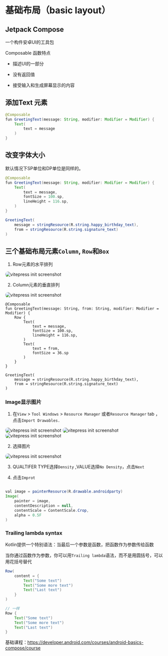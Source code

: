 # 基础布局（basic layout）

## Jetpack Compose

一个构件安卓UI的工具包

Composable 函数特点

- 描述UI的一部分

- 没有返回值

- 接受输入和生成屏幕显示的内容

## 添加Text 元素

```java
@Composable
fun GreetingText(message: String, modifier: Modifier = Modifier) {
    Text(
        text = message
    )
}
```

## 改变字体大小

默认情况下SP单位和DP单位是同样的。


```java
@Composable
fun GreetingText(message: String, modifier: Modifier = Modifier) {
    Text(
        text = message,
        fontSize = 100.sp,
        lineHeight = 116.sp,
    )
}

GreetingText(
    message = stringResource(R.string.happy_birthday_text),
    from = stringResource(R.string.signature_text)
)
```

## 三个基础布局元素`Column`, `Row`和`Box`

1. Row元素的水平排列
<p>
  <img src="../.vitepress/public/start/basicLayout/row_arrangement_visualization.gif" alt="vitepress init screenshot" style="border-radius:8px">
</p>

2. Column元素的垂直排列
<p>
  <img src="../.vitepress/public/start/basicLayout/column_arrangement_visualization.gif" alt="vitepress init screenshot" style="border-radius:8px">
</p>


```
@Composable
fun GreetingText(message: String, from: String, modifier: Modifier = Modifier) {
    Row {
        Text(
            text = message,
            fontSize = 100.sp,
            lineHeight = 116.sp,
        )
        Text(
            text = from,
            fontSize = 36.sp
        )
    }
}

GreetingText(
    message = stringResource(R.string.happy_birthday_text),
    from = stringResource(R.string.signature_text)
)
```
### Image显示图片
1. 在`View` > `Tool Windows` > `Resource Manager` 或者`Resource Manager` tab ，点击`Import Drawables.`

<p>
  <img src="../.vitepress/public/start/basicLayout/1.png" alt="vitepress init screenshot" style="border-radius:8px">
  <img src="../.vitepress/public/start/basicLayout/2.png" alt="vitepress init screenshot" style="border-radius:8px">
  <img src="../.vitepress/public/start/basicLayout/3.png" alt="vitepress init screenshot" style="border-radius:8px">
</p>

2. 选择图片
 <p>
  <img src="../.vitepress/public/start/basicLayout/4.jpg" alt="vitepress init screenshot" style="border-radius:8px">
</p>

3. QUALTIFER TYPE选择`Density` ,VALUE选择`No Density`，点击`Next`

4. 点击`Improt`

```java

val image = painterResource(R.drawable.androidparty)
Image(
    painter = image,
    contentDescription = null,
    contentScale = ContentScale.Crop,
    alpha = 0.5F
)
```

### Trailing lambda syntax

Kotlin提供一个特别语法：当最后一个参数是函数，把函数作为参数传给函数

当你通过函数作为参数，你可以用`Trailing lambda`语法，而不是用圆括号，可以用花括号替代

```java
Row(
    content = {
        Text("Some text")
        Text("Some more text")
        Text("Last text")
    }
)

// 一样
Row {
    Text("Some text")
    Text("Some more text")
    Text("Last text")
}
```


基础课程：https://developer.android.com/courses/android-basics-compose/course